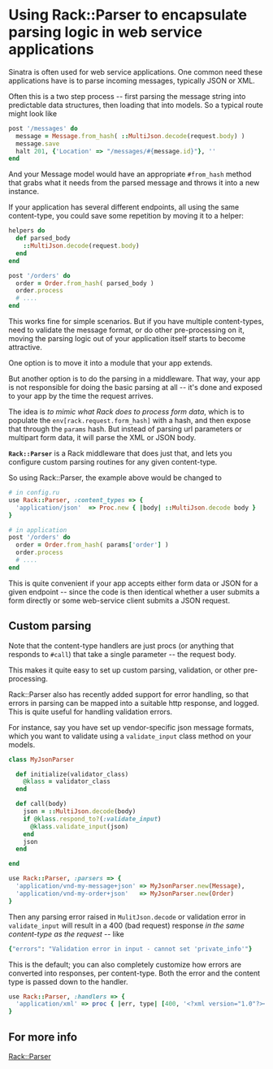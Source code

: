 # Using Rack::Parser to encapsulate parsing logic in web service applications

Sinatra is often used for web service applications. One common need these
applications have is to parse incoming messages, typically JSON or XML.

Often this is a two step process -- first parsing the message string into
predictable data structures, then loading that into models. So a typical route
might look like

```ruby
post '/messages' do
  message = Message.from_hash( ::MultiJson.decode(request.body) )
  message.save
  halt 201, {'Location' => "/messages/#{message.id}"}, ''
end
```

And your Message model would have an appropriate `#from_hash` method that
grabs what it needs from the parsed message and throws it into a new instance.

If your application has several different endpoints, all using the same
content-type, you could save some repetition by moving it to a helper:

```ruby
helpers do
  def parsed_body
    ::MultiJson.decode(request.body)
  end
end

post '/orders' do
  order = Order.from_hash( parsed_body )
  order.process
  # ....
end
```

This works fine for simple scenarios. But if you have multiple content-types,
need to validate the message format, or do other pre-processing on it, moving
the parsing logic out of your application itself starts to become attractive.

One option is to move it into a module that your app extends.

But another option is to do the parsing in a middleware. That way, your app is
not responsible for doing the basic parsing at all -- it's done and exposed to
your app by the time the request arrives.

The idea is *to mimic what Rack does to process form data*, which is to populate
the `env[rack.request.form_hash]` with a hash, and then expose that through the
`params` hash. But instead of parsing url parameters or multipart form data, it
will parse the XML or JSON body.

**`Rack::Parser`** is a Rack middleware that does just that, and lets you
configure custom parsing routines for any given content-type.

So using Rack::Parser, the example above would be changed to

```ruby
# in config.ru
use Rack::Parser, :content_types => {
  'application/json'  => Proc.new { |body| ::MultiJson.decode body }
}

# in application
post '/orders' do
  order = Order.from_hash( params['order'] )
  order.process
  # ....
end
```

This is quite convenient if your app accepts either form data or JSON for a
given endpoint -- since the code is then identical whether a user submits a
form directly or some web-service client submits a JSON request.

## Custom parsing

Note that the content-type handlers are just procs (or anything that responds to
`#call`) that take a single parameter -- the request body.

This makes it quite easy to set up custom parsing, validation, or other pre-
processing.

Rack::Parser also has recently added support for error handling, so that errors
in parsing can be mapped into a suitable http response, and logged. This is
quite useful for handling validation errors.

For instance, say you have set up vendor-specific json message formats, which
you want to validate using a `validate_input` class method on your models.

```ruby
class MyJsonParser

  def initialize(validator_class)
    @klass = validator_class
  end

  def call(body)
    json = ::MultiJson.decode(body)
    if @klass.respond_to?(:validate_input)
      @klass.validate_input(json)
    end
    json
  end

end

use Rack::Parser, :parsers => {
  'application/vnd-my-message+json' => MyJsonParser.new(Message),
  'application/vnd-my-order+json'   => MyJsonParser.new(Order)
}
```


Then any parsing error raised in `MulitJson.decode` or validation error in
`validate_input` will result in a 400 (bad request) response *in the same
content-type as the request* -- like

```ruby
{"errors": "Validation error in input - cannot set 'private_info'"}
```

This is the default; you can also completely customize how errors are converted
into responses, per content-type. Both the error and the content type is passed
down to the handler.

```ruby
use Rack::Parser, :handlers => {
  'application/xml' => proc { |err, type| [400, '<?xml version="1.0"?><response><error>Something went wrong</error></response>'] }
}
```


## For more info

[Rack::Parser](https://github.com/achiu/rack-parser)
